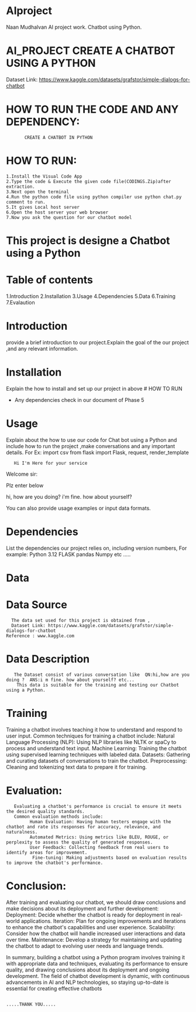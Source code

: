 # AIproject
Naan Mudhalvan AI project work.
Chatbot using Python.
# AI_PROJECT CREATE A CHATBOT USING A PYTHON


Dataset Link: https://www.kaggle.com/datasets/grafstor/simple-dialogs-for-chatbot

# HOW TO RUN THE CODE AND ANY DEPENDENCY:
           CREATE A CHATBOT IN PYTHON
# HOW TO RUN:
    1.Install the Visual Code App 
    2.Type the code & Execute the given code file(CODINGS.Zip)after extraction.
    3.Next open the terminal
    4.Run the python code file using python compiler use python chat.py comment to run.
    5.It gives Local host server
    6.Open the host server your web browser
    7.Now you ask the question for our chatbot model
    
    

# This project is designe a Chatbot using a Python


 # Table of contents
 1.Introduction
 2.Installation
 3.Usage
 4.Dependencies
 5.Data
 6.Training
 7.Evalaution

 # Introduction
  provide a brief introduction to our project.Explain the goal of the our project ,and any relevant information.
# Installation
  Explain the how to install and set up our project in above # HOW TO RUN
  - Any  dependencies check in our document of Phase 5
 # Usage 
   Explain about the how to use our code for Chat bot using a Python and include how to run the project ,make conversations and any important details.
   For Ex:
          import csv
          from flask import Flask, request, render_template


       Hi I'm Here for your service
Welcome sir:

Plz enter below

hi, how are you doing?
i'm fine. how about yourself?   

 You can also provide usage examples or input data formats.

# Dependencies
  List the dependencies our project relies on, including version numbers, For example:
    Python 3.12
    FLASK
    pandas
    Numpy
    etc .....
 # Data
  # Data Source
      The data set used for this project is obtained from ,
      Dataset Link: https://www.kaggle.com/datasets/grafstor/simple-dialogs-for-chatbot
    Reference : www.kaggle.com

  # Data Description
       The Dataset consist of various conversation like  QN:hi,how are you doing ?  ANS:i m fine. how about yourself? etc...
        This data is suitable for the training and testing our Chatbot using a Python.

 # Training
Training a chatbot involves teaching it how to understand and respond to user input.
Common techniques for training a chatbot include:
       Natural Language Processing (NLP): Using NLP libraries like NLTK or spaCy to process and understand text input.
       Machine Learning: Training the chatbot using supervised learning techniques with labeled data.
       Datasets: Gathering and curating datasets of conversations to train the chatbot.
       Preprocessing: Cleaning and tokenizing text data to prepare it for training.

 # Evaluation:
 
       Evaluating a chatbot's performance is crucial to ensure it meets the desired quality standards. 
       Common evaluation methods include:
             Human Evaluation: Having human testers engage with the chatbot and rate its responses for accuracy, relevance, and naturalness.
             Automated Metrics: Using metrics like BLEU, ROUGE, or perplexity to assess the quality of generated responses.
             User Feedback: Collecting feedback from real users to identify areas for improvement.
              Fine-tuning: Making adjustments based on evaluation results to improve the chatbot's performance.
  # Conclusion:

After training and evaluating our chatbot, we should draw conclusions and make decisions about its deployment and further development:
     Deployment: Decide whether the chatbot is ready for deployment in real-world applications.
     Iteration: Plan for ongoing improvements and iterations to enhance the chatbot's capabilities and user experience.
     Scalability: Consider how the chatbot will handle increased user interactions and data over time.
     Maintenance: Develop a strategy for maintaining and updating the chatbot to adapt to evolving user needs and language trends. 


In summary, building a chatbot using a Python program involves training it with appropriate data and techniques, evaluating its performance to ensure quality, and drawing conclusions about its deployment and ongoing development. The field of chatbot development is dynamic, with continuous advancements in AI and NLP technologies, so staying up-to-date is essential for creating effective chatbots

                                                                           .....THANK YOU.....

             
              
    
